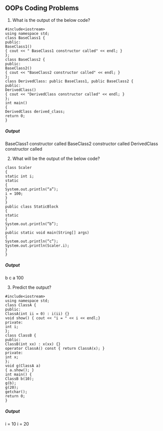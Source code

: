 ## OOPs Coding Problems

1. What is the output of the below code?
```
#include<iostream>
using namespace std;
class BaseClass1 {
public:
BaseClass1()
{ cout << " BaseClass1 constructor called" << endl; }
};
class BaseClass2 {
public:
BaseClass2()
{ cout << "BaseClass2 constructor called" << endl; }
};
class DerivedClass: public BaseClass1, public BaseClass2 {
public:
DerivedClass()
{ cout << "DerivedClass constructor called" << endl; }
};
int main()
{
DerivedClass derived_class;
return 0;
}
```
##### Output
BaseClass1 constructor called
BaseClass2 constructor called
DerivedClass constructor called

2. What will be the output of the below code?
```
class Scaler
{
static int i;
static
{
System.out.println(“a”);
i = 100;
}
}
public class StaticBlock
{
static
{
System.out.println(“b”);
}
public static void main(String[] args)
{
System.out.println(“c”);
System.out.println(Scaler.i);
}
}
```
##### Output
b
c
a
100

3. Predict the output?
```
#include<iostream>
using namespace std;
class ClassA {
public:
ClassA(int ii = 0) : i(ii) {}
void show() { cout << "i = " << i << endl;}
private:
int i;
};
class ClassB {
public:
ClassB(int xx) : x(xx) {}
operator ClassA() const { return ClassA(x); }
private:
int x;
};
void g(ClassA a)
{ a.show(); }
int main() {
ClassB b(10);
g(b);
g(20);
getchar();
return 0;
}
```
##### Output
i = 10
i = 20